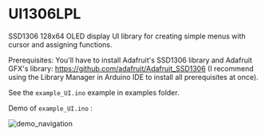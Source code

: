 # UI1306LPL
SSD1306 128x64 OLED display UI library for creating simple menus with cursor and assigning functions.

Prerequisites:
You'll have to install Adafruit's SSD1306 library and Adafruit GFX's library: https://github.com/adafruit/Adafruit_SSD1306
(I recommend using the Library Manager in Arduino IDE to install all prerequisites at once).

See the `example_UI.ino` example in examples folder.

Demo of `example_UI.ino` :

![demo_navigation](https://user-images.githubusercontent.com/81360502/200009947-dfb6841c-9205-40ef-868c-347c9fdc93a2.gif)
